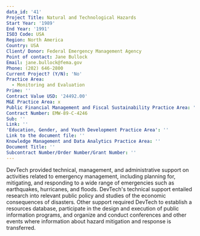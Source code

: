 ```yaml
---
data_id: '41'
Project Title: Natural and Technological Hazards
Start Year: '1989'
End Year: '1991'
ISO3 Code: USA
Region: North America
Country: USA
Client/ Donor: Federal Emergency Management Agency
Point of contact: Jane Bullock
Email: jane.bullock@fema.gov
Phone: (202) 646-2800
Current Project? (Y/N): 'No'
Practice Area:
  - Monitoring and Evaluation
Prime: ''
Contract Value USD: '24492.00'
M&E Practice Area: x
Public Financial Management and Fiscal Sustainability Practice Area: ''
Contract Number: EMW-89-C-4246
Sub: ''
Link: ''
'Education, Gender, and Youth Development Practice Area': ''
Link to the document file: ''
Knowledge Management and Data Analytics Practice Area: ''
Document Title: ''
Subcontract Number/Order Number/Grant Number: ''
---
```

DevTech provided technical, management, and administrative support on activities related to emergency management, including planning for, mitigating, and responding to a wide range of emergencies such as earthquakes, hurricanes, and floods. DevTech's technical support entailed research into relevant public policy and studies of the economic consequences of disasters. Other support required DevTech to establish a resources database, participate in the design and execution of public information programs, and organize and conduct conferences and other events where information about hazard mitigation and response is transferred.